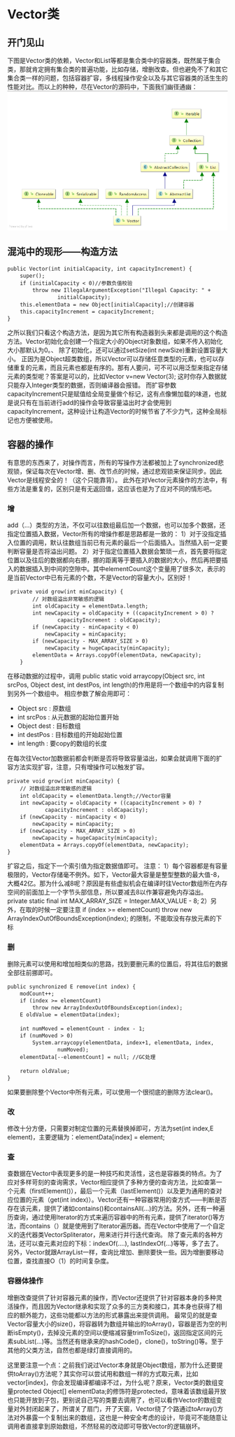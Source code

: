 # Vector类

<h2>开门见山</h2>

下图是Vector类的依赖，Vector和List等都是集合类中的容器类，既然属于集合类，那就肯定拥有集合类的普遍功能，比如存储，增删改查。但也避免不了和其它集合类一样的问题，包括容器扩容，多线程操作安全以及与其它容器类的活生生的性能对比。而以上的种种，尽在Vector的源码中，下面我们幽径通幽：
![](../IMAGES/vector.png)

<h2>混沌中的现形——构造方法</h2>

    public Vector(int initialCapacity, int capacityIncrement) {                  
        super();
        if (initialCapacity < 0)//参数负值校验
            throw new IllegalArgumentException("Illegal Capacity: " +
                    initialCapacity);
        this.elementData = new Object[initialCapacity];//创建容器
        this.capacityIncrement = capacityIncrement;
    }
    
之所以我们只看这个构造方法，是因为其它所有构造器到头来都是调用的这个构造方法。Vector初始化会创建一个指定大小的Object对象数组，如果不传入初始化大小那默认为0。、
除了初始化，还可以通过setSize(int newSize)重新设置容量大小。
正因为是Object超类数组，所以Vector可以存储任意类型的元素，也可以存储重复的元素，而且元素也都是有序的。那有人要问，可不可以用泛型来指定存储元素的类型呢？答案是可以的，比如Vector<Integer> v=new Vector(3);
这时你存入数据就只能存入Integer类型的数据，否则编译器会报错。
而扩容参数capacityIncrement只是赋值给全局变量做个标记，这有点像懒加载的味道，也就是说只有在当前进行add的操作会导致容量溢出时才会使用到capacityIncrement，这种设计让构造Vector的时候节省了不少力气，这种全局标记也方便被使用。

<h2>容器的操作</h2>
有意思的东西来了，对操作而言，所有的写操作方法都被加上了synchronized悲观锁，保证每次在Vector增、删、改节点的时候，通过悲观锁来保证同步。因此Vector是线程安全的！（这个只能靠背）。
此外在对Vector元素操作的方法中，有些方法是重复的，区别只是有无返回值，这应该也是为了应对不同的情形吧。
<h3>增</h3>
add（...）类型的方法，不仅可以往数组最后加一个数据，也可以加多个数据，还指定位置插入数据，Vector所有的增操作都是思路都是一致的：
1）对于没指定插入位置的调用，默认往数组当前已有元素的最后一个后面插入。当然插入前一定要判断容量是否将溢出问题。
2）对于指定位置插入数据会繁琐一点，首先要将指定位置以及往后的数据都向右挪，挪的距离等于要插入的数据的大小，然后再把要插入的数据插入到中间的空隙中。其中elementCount这个变量用了很多次，表示的是当前Vector中已有元素的个数，不是Vector的容量大小，区别好！

     private void grow(int minCapacity) {
            // 对数组溢出非常敏感的逻辑
            int oldCapacity = elementData.length;
            int newCapacity = oldCapacity + ((capacityIncrement > 0) ?
                    capacityIncrement : oldCapacity);
            if (newCapacity - minCapacity < 0)
                newCapacity = minCapacity;
            if (newCapacity - MAX_ARRAY_SIZE > 0)
                newCapacity = hugeCapacity(minCapacity);
            elementData = Arrays.copyOf(elementData, newCapacity);
        }
        
在移动数据的过程中，调用
public static void arraycopy(Object src, int srcPos, Object dest, int destPos, int length)的作用是将一个数组中的内容复制到另外一个数组中。
相应参数了解会用即可：

- Object src : 原数组
- int srcPos : 从元数据的起始位置开始
- Object dest : 目标数组
- int destPos : 目标数组的开始起始位置
- int length  : 要copy的数组的长度

在每次往Vector加数据前都会判断是否将导致容量溢出，如果会就调用下面的扩容方法实现扩容，注意，只有增操作可以触发扩容。

    private void grow(int minCapacity) {
        // 对数组溢出非常敏感的逻辑
        int oldCapacity = elementData.length;//Vector容量
        int newCapacity = oldCapacity + ((capacityIncrement > 0) ?
                capacityIncrement : oldCapacity);
        if (newCapacity - minCapacity < 0)
            newCapacity = minCapacity;
        if (newCapacity - MAX_ARRAY_SIZE > 0)
            newCapacity = hugeCapacity(minCapacity);
        elementData = Arrays.copyOf(elementData, newCapacity);
    }
    
扩容之后，指定下一个索引值为指定数据值即可。
注意：
1）每个容器都是有容量极限的，Vector存储毫不例外。如下，Vector最大容量是整型整数的最大值-8，大概42亿。那为什么减8呢？原因是有些虚拟机会在编译时往Vector数组所在内存空间的前面加上一个字节头部信息，所以要减去8以作兼容避免内存溢出。
private static final int MAX_ARRAY_SIZE = Integer.MAX_VALUE - 8;
2）另外，在取的时候一定要注意
if (index >= elementCount)
    throw new ArrayIndexOutOfBoundsException(index);
的限制，不能取没有存放元素的下标

<h3>删</h3>
删除元素可以使用和增加相类似的思路，找到要删元素的位置后，将其往后的数据全部往前挪即可。

    public synchronized E remove(int index) {
        modCount++;
        if (index >= elementCount)
            throw new ArrayIndexOutOfBoundsException(index);
        E oldValue = elementData(index);

        int numMoved = elementCount - index - 1;
        if (numMoved > 0)
            System.arraycopy(elementData, index+1, elementData, index,
                    numMoved);
        elementData[--elementCount] = null; //GC处理

        return oldValue;
    }

如果要删除整个Vector中所有元素，可以使用一个很彻底的删除方法clear()。
<h3>改</h3>
修改十分方便，只需要对制定位置的元素替换掉即可，方法为set(int index,E element)，主要逻辑为：elementData[index] = element;
<h3>查</h3>
查数据在Vector中表现更多的是一种技巧和灵活性，这也是容器类的特点。为了应对多样苛刻的查询需求，Vector相应提供了多种方便的查询方法，比如查第一个元素（firstElement()），最后一个元素（lastElement()）以及更为通用的查对应位置的元素（get(int index)）。Vector还有一种容器常用的查方式——判断是否存在该元素，提供了诸如contains()和containsAll(...)的方法。另外，还有一种遍历查询，通过使用Iterator的方式来遍历容器中的所有元素，提供了iterator()等方法，而contains（）就是使用到了Iterator遍历器。而在Vector中使用了一个自定义的迭代器类VectorSpliterator，用来进行并行迭代查询。
除了查元素的各种方法，还可以查元素对应的下标：indexOf(....), lastIndexOf(...)等等，多了去了。
另外，Vector就跟ArrayList一样，查询比增加、删除要快一些。因为增删要移动位置，查找直接O（1）的时间复杂度。
<h3>容器体操作</h3>
增删改查提供了针对容器元素的操作，而Vector还提供了针对容器本身的多种灵活操作，而且因为Vector继承和实现了众多的三方类和接口，其本身也获得了相应的额外能力，这些功能都以方法的形式暴露出来提供调用。
最常见的就是查Vector容量大小的size()，将容器转为数组并输出的toArray()，容器是否为空的判断isEmpty()，去掉没元素的空间以便缩减容量trimToSize()，返回指定区间的元素subList(...)等。当然还有继承来的hashCode()，clone()，toString()等。至于其他的父类方法，自然也都是绿灯直接调用的。

这里要注意一个点：之前我们说过Vector本身就是Object数组，那为什么还要提供toArray()方法呢？其实你可以尝试用和数组一样的方式取元素，比如vector[index]，你会发现编译都编译不过，为什么呢？原来，Vector类的数组变量protected Object[] elementData;的修饰符是protected，意味着该数组最开放也只能开放到子包，更别说自己写的类要去调用了，也可以看作Vector的数组变量对外封闭起来了，所谓关了扇门，开了天窗，Vector绕了个路通过toArray()方法对外暴露一个复制出来的数组，这也是一种安全考虑的设计，毕竟可不能随意让调用者直接拿到原始数组，不然轻易的改动即可导致Vector的逻辑崩坏。


